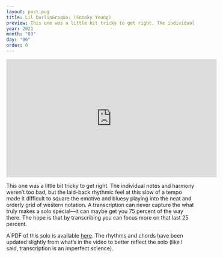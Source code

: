 ```yaml
---
layout: post.pug
title: Lil Darlin&rsquo; (Snooky Young)
preview: This one was a little bit tricky to get right. The individual notes and harmony weren&rsquo;t too bad, but the laid-back rhythmic feel at this slow of a tempo made it difficult to square the emotive and bluesy playing into the neat and orderly grid of western notation
year: 2021
month: "03"
day: "06"
order: 0
---
```


<iframe class="video" width="560" height="315" src="https://www.youtube.com/embed/MD-DZPzmsCc" title="YouTube video player" frameborder="0" allow="accelerometer; autoplay; clipboard-write; encrypted-media; gyroscope; picture-in-picture" allowfullscreen></iframe>

This one was a little bit tricky to get right. The individual notes and harmony weren&rsquo;t too bad, but the laid-back rhythmic feel at this slow of a tempo made it difficult to square the emotive and bluesy playing into the neat and orderly grid of western notation. A transcription can never capture the what truly makes a solo special&mdash;it can maybe get you 75 percent of the way there. The hope is that by transcribing you can focus more on that last 25 percent.

A PDF of this solo is available [here](lil-darlin-trumpet-solo-snooky-young.pdf). The rhythms and chords have been updated slightly from what&rsquo;s in the video to better reflect the solo (like I said, transcription is an imperfect science).
